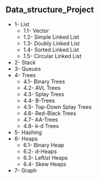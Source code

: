 ##  Data_structure_Project

- 1- List  
   - 1.1- Vector
   - 1.2- Simple Linked List
   - 1.3- Doubly Linked List
   - 1.4- Sorted Linked List
   - 1.5- Circular Linked List
- 2- Stack  
- 3- Queues  
- 4- Trees  
   -  4.1- Binary Trees  
   -  4.2- AVL Trees  
   -  4.3- Splay Trees  
   -  4.4- B-Trees  
   -  4.5- Top-Down Splay Trees  
   -  4.6- Red-Black Trees  
   -  4.7- AA-Trees  
   -  4.8- k-d Trees  
- 5- Hashing  
- 6- Heaps  
   -  6.1- Binary Heap  
   -  6.2- d-Heaps  
   -  6.3- Leftist Heaps  
   -  6.4- Skew Heaps  
- 7- Graph  
  
